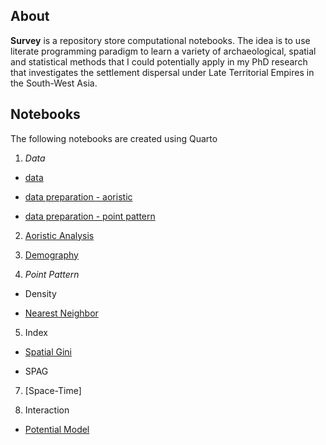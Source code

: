 ## About

**Survey** is a repository store computational notebooks. The idea is to use literate programming paradigm to learn a variety of archaeological, spatial and statistical methods that I could potentially apply in my PhD research that investigates the settlement dispersal under Late Territorial Empires in the South-West Asia.


## Notebooks

The following notebooks are created using Quarto

1. *Data*

 * [data](https://topographos.github.io/survey/01-data/data.html)
 
 * [data preparation - aoristic](https://topographos.github.io/survey/01-data/data_prep_aoristic.html)
 
 * [data preparation - point pattern](https://topographos.github.io/survey/01-data/data_prep_ppp.html)
 
2. [Aoristic Analysis](https://topographos.github.io/survey/02-aorist/aorist.html)

3. [Demography](https://topographos.github.io/survey/03-demography/demo.html)

4. *Point Pattern*

 * Density
 
 * [Nearest Neighbor](https://topographos.github.io/survey/04-point-pattern/nearest-neighbour.html) 
 
5. Index
  
 * [Spatial Gini](https://topographos.github.io/survey/08-spatial-gini/sp-gini.html)

 * SPAG

7. [Space-Time]

6. Interaction

* [Potential Model](https://topographos.github.io/survey/07-potential/potential.html)
